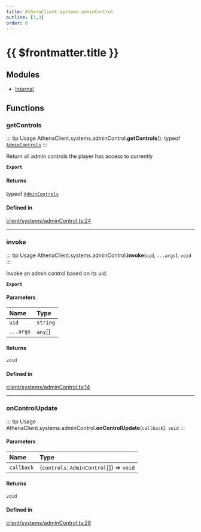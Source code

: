```yaml
---
title: AthenaClient.systems.adminControl
outline: [1,3]
order: 0
---
```


# {{ $frontmatter.title }}


## Modules

- [Internal](client_systems_adminControl_Internal.md)

## Functions

### getControls

::: tip Usage
AthenaClient.systems.adminControl.**getControls**(): typeof [`AdminControls`](client_systems_adminControl_Internal.md#AdminControls)
:::

Return all admin controls the player has access to currently

**`Export`**

#### Returns

typeof [`AdminControls`](client_systems_adminControl_Internal.md#AdminControls)

#### Defined in

[client/systems/adminControl.ts:24](https://github.com/Stuyk/altv-athena/blob/85b158f/src/core/client/systems/adminControl.ts#L24)

___

### invoke

::: tip Usage
AthenaClient.systems.adminControl.**invoke**(`uid`, `...args`): `void`
:::

Invoke an admin control based on its uid.

**`Export`**

#### Parameters

| Name | Type |
| :------ | :------ |
| `uid` | `string` |
| `...args` | `any`[] |

#### Returns

`void`

#### Defined in

[client/systems/adminControl.ts:14](https://github.com/Stuyk/altv-athena/blob/85b158f/src/core/client/systems/adminControl.ts#L14)

___

### onControlUpdate

::: tip Usage
AthenaClient.systems.adminControl.**onControlUpdate**(`callback`): `void`
:::

#### Parameters

| Name | Type |
| :------ | :------ |
| `callback` | (`controls`: `AdminControl`[]) => `void` |

#### Returns

`void`

#### Defined in

[client/systems/adminControl.ts:28](https://github.com/Stuyk/altv-athena/blob/85b158f/src/core/client/systems/adminControl.ts#L28)
